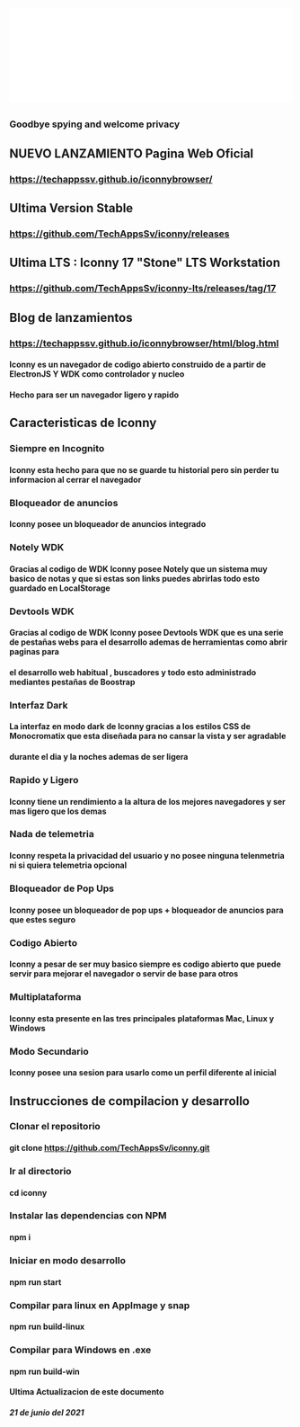 # ![Esta es una imagen de ejemplo](Iconny_white_png.png)

### Goodbye spying and welcome privacy

## NUEVO LANZAMIENTO Pagina Web Oficial
###  https://techappssv.github.io/iconnybrowser/

## Ultima Version Stable
###  https://github.com/TechAppsSv/iconny/releases

## Ultima LTS : Iconny 17 "Stone" LTS Workstation 
### https://github.com/TechAppsSv/iconny-lts/releases/tag/17

## Blog de lanzamientos
### https://techappssv.github.io/iconnybrowser/html/blog.html

#### Iconny es un navegador de codigo abierto construido de a partir de ElectronJS Y WDK como controlador y nucleo
#### Hecho para ser un navegador ligero y rapido 

## Caracteristicas de Iconny
### Siempre en Incognito
#### Iconny esta hecho para que no se guarde tu historial pero sin perder tu informacion al cerrar el navegador
### Bloqueador de anuncios
#### Iconny posee un bloqueador de anuncios integrado 
###  Notely WDK
#### Gracias al codigo de WDK Iconny posee Notely que un sistema muy basico de notas y que si estas son links puedes abrirlas todo esto guardado en LocalStorage
###  Devtools WDK 
####  Gracias al codigo de WDK Iconny posee Devtools WDK que es una serie de pestañas webs para el desarrollo ademas de herramientas como abrir paginas para 
#### el desarrollo web habitual , buscadores y todo esto administrado mediantes pestañas de Boostrap
### Interfaz Dark 
#### La interfaz en modo dark de Iconny gracias a los estilos CSS de Monocromatix que esta diseñada para no cansar la vista y ser agradable
#### durante el dia y la noches ademas de ser ligera
### Rapido y Ligero
#### Iconny tiene un rendimiento a la altura de los mejores navegadores y ser mas ligero que los demas 
### Nada de telemetria
#### Iconny respeta la privacidad del usuario y no posee ninguna telenmetria ni si quiera telemetria opcional
### Bloqueador de Pop Ups
#### Iconny posee un bloqueador de pop ups + bloqueador de anuncios para que estes seguro
### Codigo Abierto 
#### Iconny a pesar de ser muy basico siempre es codigo abierto que puede servir para mejorar el navegador o servir de base para otros
### Multiplataforma 
#### Iconny esta presente en las tres principales plataformas Mac, Linux y Windows 

### Modo Secundario
#### Iconny posee una sesion para usarlo como un perfil diferente al inicial

## Instrucciones de compilacion y desarrollo 
### Clonar el repositorio
#### git clone https://github.com/TechAppsSv/iconny.git
### Ir al directorio
#### cd iconny
### Instalar las dependencias con NPM
#### npm i  
### Iniciar en modo desarrollo
#### npm run start
### Compilar para linux en AppImage y snap
#### npm run build-linux
### Compilar para Windows en .exe
#### npm run build-win


#### Ultima Actualizacion de este documento
##### 21 de junio del 2021
